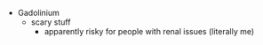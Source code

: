   * Gadolinium
    * scary stuff
      * apparently risky for people with renal issues (literally me)